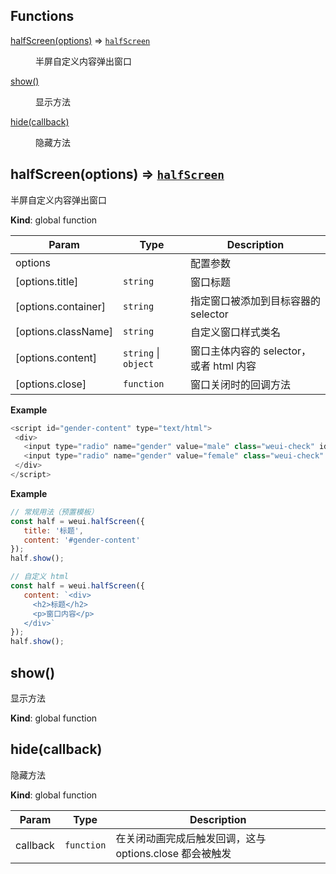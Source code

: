 ## Functions

<dl>
<dt><a href="#halfScreen">halfScreen(options)</a> ⇒ <code><a href="#halfScreen">halfScreen</a></code></dt>
<dd><p>半屏自定义内容弹出窗口</p>
</dd>
<dt><a href="#show">show()</a></dt>
<dd><p>显示方法</p>
</dd>
<dt><a href="#hide">hide(callback)</a></dt>
<dd><p>隐藏方法</p>
</dd>
</dl>

<a name="halfScreen"></a>

## halfScreen(options) ⇒ <code>[halfScreen](#halfScreen)</code>
半屏自定义内容弹出窗口

**Kind**: global function  

| Param | Type | Description |
| --- | --- | --- |
| options |  | 配置参数 |
| [options.title] | <code>string</code> | 窗口标题 |
| [options.container] | <code>string</code> | 指定窗口被添加到目标容器的 selector |
| [options.className] | <code>string</code> | 自定义窗口样式类名 |
| [options.content] | <code>string</code> &#124; <code>object</code> | 窗口主体内容的 selector，或者 html 内容 |
| [options.close] | <code>function</code> | 窗口关闭时的回调方法 |

**Example**  
```js
<script id="gender-content" type="text/html">
 <div>
   <input type="radio" name="gender" value="male" class="weui-check" id="r1" tips="请选择性别" required>
   <input type="radio" name="gender" value="female" class="weui-check" id="r2">
 </div>
</script>
```
**Example**  
```js
// 常规用法（预置模板）
const half = weui.halfScreen({
   title: '标题',
   content: '#gender-content'
});
half.show();

// 自定义 html
const half = weui.halfScreen({
   content: `<div>
     <h2>标题</h2>
     <p>窗口内容</p>
   </div>`
});
half.show();
```
<a name="show"></a>

## show()
显示方法

**Kind**: global function  
<a name="hide"></a>

## hide(callback)
隐藏方法

**Kind**: global function  

| Param | Type | Description |
| --- | --- | --- |
| callback | <code>function</code> | 在关闭动画完成后触发回调，这与 options.close 都会被触发 |

